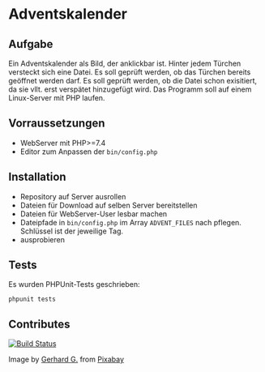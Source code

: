 # Adventskalender
## Aufgabe
Ein Adventskalender als Bild, der anklickbar ist. 
Hinter jedem Türchen versteckt sich eine Datei.
Es soll geprüft werden, ob das Türchen bereits geöffnet werden darf.
Es soll geprüft werden, ob die Datei schon exisitiert, da sie vllt. erst verspätet hinzugefügt wird.
Das Programm soll auf einem Linux-Server mit PHP laufen.

## Vorraussetzungen
* WebServer mit PHP>=7.4
* Editor zum Anpassen der ```bin/config.php```

## Installation
* Repository auf Server ausrollen
* Dateien für Download auf selben Server bereitstellen
* Dateien für WebServer-User lesbar machen
* Dateipfade in ```bin/config.php``` im Array ```ADVENT_FILES``` nach pflegen. Schlüssel ist der jeweilige Tag.
* ausprobieren

## Tests
Es wurden PHPUnit-Tests geschrieben:

```
phpunit tests
```

## Contributes
[![Build Status](https://travis-ci.org/cyper85/adventskalender.svg?branch=main)](https://travis-ci.org/cyper85/adventskalender)

Image by <a href="https://pixabay.com/users/blende12-201217/?utm_source=link-attribution&amp;utm_medium=referral&amp;utm_campaign=image&amp;utm_content=2900406">Gerhard G.</a> from <a href="https://pixabay.com/?utm_source=link-attribution&amp;utm_medium=referral&amp;utm_campaign=image&amp;utm_content=2900406">Pixabay</a>